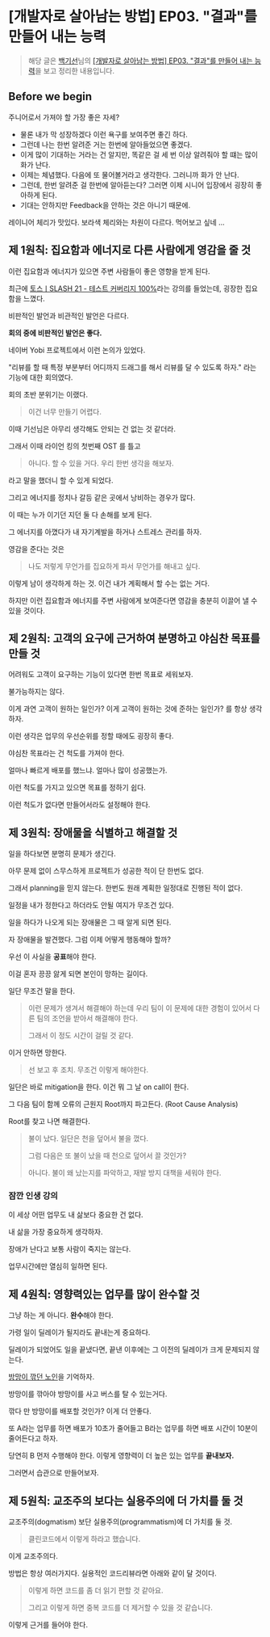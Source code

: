 # [개발자로 살아남는 방법] EP03. "결과"를 만들어 내는 능력

> 해당 글은 [백기선](https://www.youtube.com/channel/UCwjaZf1WggZdbczi36bWlBA)님의 [[개발자로 살아남는 방법] EP03. "결과"를 만들어 내는 능력](https://www.youtube.com/watch?v=_v1EGh5v4sM)을 보고 정리한 내용입니다.

## Before we begin

주니어로서 가져야 할 가장 좋은 자세?

- 물론 내가 막 성장하겠다 이런 욕구를 보여주면 좋긴 하다.
- 그런데 나는 한번 알려준 거는 한번에 알아들었으면 좋겠다.
- 이게 많이 기대하는 거라는 건 알지만, 똑같은 걸 세 번 이상 알려줘야 할 떄는 많이 화가 난다.
- 이제는 체념했다. 다음에 또 물어볼거라고 생각한다. 그러니까 화가 안 난다.
- 그런데, 한번 알려준 걸 한번에 알아듣는다? 그러면 이제 시니어 입장에서 굉장히 좋아하게 된다.
- 기대는 안하지만 Feedback을 안하는 것은 아니기 때문에.

레이니어 체리가 맛있다. 보라색 체리와는 차원이 다르다. 먹어보고 싶네 ...

## 제 1원칙: 집요함과 에너지로 다른 사람에게 영감을 줄 것

이런 집요함과 에너지가 있으면 주변 사람들이 좋은 영향을 받게 된다.

최근에 [토스ㅣSLASH 21 - 테스트 커버리지 100%](https://www.youtube.com/watch?v=jdlBu2vFv58)라는 강의를 들었는데, 굉장한 집요함을 느꼈다.

비판적인 발언과 비관적인 발언은 다르다.

**회의 중에 비판적인 발언은 좋다.**

네이버 Yobi 프로젝트에서 이런 논의가 있었다.

"리뷰를 할 때 특정 부분부터 어디까지 드래그를 해서 리뷰를 달 수 있도록 하자." 라는 기능에 대한 회의였다.

회의 초반 분위기는 이랬다.

> 이건 너무 만들기 어렵다.

이때 기선님은 아무리 생각해도 안되는 건 없는 것 같더라.

그래서 이때 라이언 킹의 첫번째 OST 를 틀고

> 아니다. 할 수 있을 거다. 우리 한번 생각을 해보자.

라고 말을 했더니 할 수 있게 되었다.

그리고 에너지를 정치나 갈등 같은 곳에서 낭비하는 경우가 많다.

이 때는 누가 이기던 지던 둘 다 손해를 보게 된다.

그 에너지를 아꼈다가 내 자기계발을 하거나 스트레스 관리를 하자.

영감을 준다는 것은

> 나도 저렇게 무언가를 집요하게 파서 무언가를 해내고 싶다.

이렇게 남이 생각하게 하는 것. 이건 내가 계획해서 할 수는 없는 거다.

하지만 이런 집요함과 에너지를 주변 사람에게 보여준다면 영감을 충분히 이끌어 낼 수 있을 것이다.

## 제 2원칙: 고객의 요구에 근거하여 분명하고 야심찬 목표를 만들 것

어려워도 고객이 요구하는 기능이 있다면 한번 목표로 세워보자.

불가능하지는 않다.

이게 과연 고객이 원하는 일인가? 이게 고객이 원하는 것에 준하는 일인가? 를 항상 생각하자.

이런 생각은 업무의 우선순위를 정할 때에도 굉장히 좋다.

야심찬 목표라는 건 척도를 가져야 한다.

얼마나 빠르게 배포를 했느냐. 얼마나 많이 성공했는가.

이런 척도를 가지고 있으면 목표를 정하기 쉽다.

이런 척도가 없다면 만들어서라도 설정해야 한다.

## 제 3원칙: 장애물을 식별하고 해결할 것

일을 하다보면 분명히 문제가 생긴다.

아무 문제 없이 스무스하게 프로젝트가 성공한 적이 단 한번도 없다.

그래서 planning을 믿지 않는다. 한번도 원래 계획한 일정대로 진행된 적이 없다.

일정을 내가 정한다고 하더라도 안될 여지가 무조건 있다.

일을 하다가 나오게 되는 장애물은 그 때 알게 되면 된다.

자 장애물을 발견했다. 그럼 이제 어떻게 행동해야 할까?

우선 이 사실을 **공표**해야 한다.

이걸 혼자 끙끙 앓게 되면 본인이 망하는 길이다.

일단 무조건 말을 한다.

> 이런 문제가 생겨서 해결해야 하는데 우리 팀이 이 문제에 대한 경험이 있어서 다른 팀의 조언을 받아서 해결해야 한다.
>
> 그래서 이 정도 시간이 걸릴 것 같다.

이거 안하면 망한다.

> 선 보고 후 조치. 무조건 이렇게 해야한다.

일단은 바로 mitigation을 한다. 이건 뭐 그 날 on call이 한다.

그 다음 팀이 함께 오류의 근원지 Root까지 파고든다. (Root Cause Analysis)

Root를 찾고 나면 해결한다.

> 불이 났다. 일단은 천을 덮어서 불을 껐다.
>
> 그럼 다음은 또 불이 났을 때 천으로 덮어서 끌 것인가?
>
> 아니다. 불이 왜 났는지를 파악하고, 재발 방지 대책을 세워야 한다.

### 잠깐 인생 강의

이 세상 어떤 업무도 내 삶보다 중요한 건 없다.

내 삶을 가장 중요하게 생각하자.

장애가 난다고 보통 사람이 죽지는 않는다.

업무시간에만 열심히 일하면 된다.

## 제 4원칙: 영향력있는 업무를 많이 완수할 것

그냥 하는 게 아니다. **완수**해야 한다.

가령 일이 딜레이가 될지라도 끝내는게 중요하다.

딜레이가 되었어도 일을 끝냈다면, 끝낸 이후에는 그 이전의 딜레이가 크게 문제되지 않는다.

[방망이 깎던 노인](http://www.yes24.com/Product/Goods/101923)을 기억하자.

방망이를 깎아야 방망이를 사고 버스를 탈 수 있는거다.

깎다 만 방망이를 배포할 것인가? 이게 더 안좋다.

또 A라는 업무를 하면 배포가 10초가 줄어들고 B라는 업무를 하면 배포 시간이 10분이 줄어든다고 하자.

당연히 B 먼저 수행해야 한다. 이렇게 영향력이 더 높은 있는 업무를 **끝내보자.**

그러면서 습관으로 만들어보자.

## 제 5원칙: 교조주의 보다는 실용주의에 더 가치를 둘 것

교조주의(dogmatism) 보단 실용주의(programmatism)에 더 가치를 둘 것.

> 클린코드에서 이렇게 하라고 했습니다.

이게 교조주의다.

방법은 항상 여러가지다. 실용적인 코드리뷰라면 아래와 같이 달 것이다.

> 이렇게 하면 코드를 좀 더 읽기 편할 것 같아요.
>
> 그리고 이렇게 하면 중복 코드를 더 제거할 수 있을 것 같습니다.

이렇게 근거를 들어야 한다.
